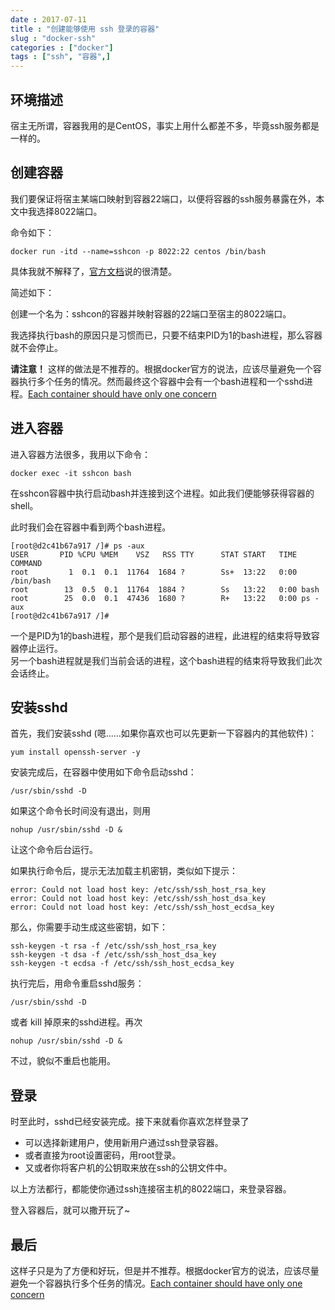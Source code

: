 ```yaml
---
date : 2017-07-11
title : "创建能够使用 ssh 登录的容器"
slug : "docker-ssh"
categories : ["docker"]
tags : ["ssh", "容器",]
---
```


## 环境描述

宿主无所谓，容器我用的是CentOS，事实上用什么都差不多，毕竟ssh服务都是一样的。

## 创建容器

我们要保证将宿主某端口映射到容器22端口，以便将容器的ssh服务暴露在外，本文中我选择8022端口。

命令如下：

```
docker run -itd --name=sshcon -p 8022:22 centos /bin/bash
```

具体我就不解释了，[官方文档](https://docs.docker.com/engine/reference/run/)说的很清楚。

简述如下：

创建一个名为：sshcon的容器并映射容器的22端口至宿主的8022端口。

我选择执行bash的原因只是习惯而已，只要不结束PID为1的bash进程，那么容器就不会停止。

**请注意！** 这样的做法是不推荐的。根据docker官方的说法，应该尽量避免一个容器执行多个任务的情况。然而最终这个容器中会有一个bash进程和一个sshd进程。[Each container should have only one concern](https://docs.docker.com/engine/userguide/eng-image/dockerfile_best-practices/#each-container-should-have-only-one-concern)

## 进入容器

进入容器方法很多，我用以下命令：

```
docker exec -it sshcon bash
```

在sshcon容器中执行启动bash并连接到这个进程。如此我们便能够获得容器的shell。

此时我们会在容器中看到两个bash进程。 

```
[root@d2c41b67a917 /]# ps -aux
USER       PID %CPU %MEM    VSZ   RSS TTY      STAT START   TIME COMMAND
root         1  0.1  0.1  11764  1684 ?        Ss+  13:22   0:00 /bin/bash
root        13  0.5  0.1  11764  1884 ?        Ss   13:22   0:00 bash
root        25  0.0  0.1  47436  1680 ?        R+   13:22   0:00 ps -aux
[root@d2c41b67a917 /]#
```

一个是PID为1的bash进程，那个是我们启动容器的进程，此进程的结束将导致容器停止运行。  
另一个bash进程就是我们当前会话的进程，这个bash进程的结束将导致我们此次会话终止。  

## 安装sshd

首先，我们安装sshd (嗯……如果你喜欢也可以先更新一下容器内的其他软件)： 

```
yum install openssh-server -y
```

安装完成后，在容器中使用如下命令启动sshd：

```
/usr/sbin/sshd -D
```
如果这个命令长时间没有退出，则用
```
nohup /usr/sbin/sshd -D &
```
让这个命令后台运行。

如果执行命令后，提示无法加载主机密钥，类似如下提示：

```
error: Could not load host key: /etc/ssh/ssh_host_rsa_key
error: Could not load host key: /etc/ssh/ssh_host_dsa_key
error: Could not load host key: /etc/ssh/ssh_host_ecdsa_key
```

那么，你需要手动生成这些密钥，如下：

```
ssh-keygen -t rsa -f /etc/ssh/ssh_host_rsa_key
ssh-keygen -t dsa -f /etc/ssh/ssh_host_dsa_key
ssh-keygen -t ecdsa -f /etc/ssh/ssh_host_ecdsa_key 
```

执行完后，用命令重启sshd服务：

```
/usr/sbin/sshd -D
```
或者 kill 掉原来的sshd进程。再次
```
nohup /usr/sbin/sshd -D &
```

不过，貌似不重启也能用。

## 登录

时至此时，sshd已经安装完成。接下来就看你喜欢怎样登录了

- 可以选择新建用户，使用新用户通过ssh登录容器。
- 或者直接为root设置密码，用root登录。
- 又或者你将客户机的公钥取来放在ssh的公钥文件中。

以上方法都行，都能使你通过ssh连接宿主机的8022端口，来登录容器。

登入容器后，就可以撒开玩了~

## 最后

这样子只是为了方便和好玩，但是并不推荐。根据docker官方的说法，应该尽量避免一个容器执行多个任务的情况。[Each container should have only one concern](https://docs.docker.com/engine/userguide/eng-image/dockerfile_best-practices/#each-container-should-have-only-one-concern)



